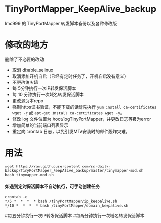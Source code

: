 # TinyPortMapper_KeepAlive_backup
lmc999 的 TinyPortMapper 转发脚本备份以及各种修改版

# 修改的地方
删除了不必要的改动
- 取消 disable_selinux
- 取消添加开机自启（已经有定时任务了，开机自启没有意义）
- 不更改防火墙
- 每 5分钟执行一次IP转发保活脚本
- 每 10 分钟执行一次域名转发保活脚本
- 更改源为本repo
- 强制https证书验证，不能下载的话请先执行 `yum install ca-certificates wget -y` 或 `apt-get install ca-certificates wget -y`。
- 修改 log 文件位置为 /root/logTinyPortMapper，并更改日志等级为error
- 增加简单的当前端口列表显示
- 重定向 crontab 日志，以免引发MTA安装时的邮件轰炸灾难。

# 用法
    wget https://raw.githubusercontent.com/ss-daily-backup/TinyPortMapper_KeepAlive_backup/master/tinymapper-mod.sh
    bash tinymapper-mod.sh

#### 如遇到定时保活脚本不自动执行，可手动创建任务
    crontab -e
    */5 *  *  *  * bash /tinyPortMapper/ip_keepalive.sh
    */10 *  *  *  * bash /tinyPortMapper/domain_keepalive.sh
   #每五分钟执行一次IP转发保活脚本 #每两分钟执行一次域名转发保活脚本
